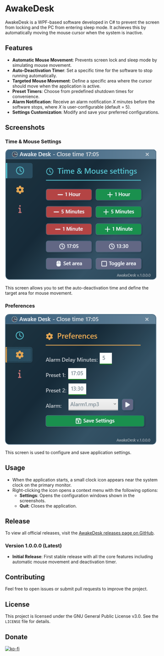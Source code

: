 # AwakeDesk

AwakeDesk is a WPF-based software developed in C# to prevent the screen from locking and the PC from entering sleep mode. It achieves this by automatically moving the mouse cursor when the system is inactive. 

## Features

- **Automatic Mouse Movement**: Prevents screen lock and sleep mode by simulating mouse movement.
- **Auto-Deactivation Timer**: Set a specific time for the software to stop running automatically.
- **Targeted Mouse Movement**: Define a specific area where the cursor should move when the application is active.
- **Preset Timers**: Choose from predefined shutdown times for convenience.
- **Alarm Notification**: Receive an alarm notification *X* minutes before the software stops, where *X* is user-configurable (default = 5).
- **Settings Customization**: Modify and save your preferred configurations.

## Screenshots

### Time & Mouse Settings
![Time & Mouse Settings](screenshots/time_mouse_settings.png)

This screen allows you to set the auto-deactivation time and define the target area for mouse movement.

### Preferences
![Preferences](screenshots/preferences_settings.png)

This screen is used to configure and save application settings.

## Usage

- When the application starts, a small clock icon appears near the system clock on the primary monitor.
- Right-clicking the icon opens a context menu with the following options:
  - **Settings**: Opens the configuration windows shown in the screenshots.
  - **Quit**: Closes the application.

## Release

To view all official releases, visit the [AwakeDesk releases page on GitHub](https://github.com/giague/AwakeDesk/releases).

### Version 1.0.0.0 (Latest) 
- **Initial Release**: First stable release with all the core features including automatic mouse movement and deactivation timer.

## Contributing

Feel free to open issues or submit pull requests to improve the project.

## License

This project is licensed under the GNU General Public License v3.0. See the `LICENSE` file for details.

## Donate
[![ko-fi](https://ko-fi.com/img/githubbutton_sm.svg)](https://ko-fi.com/giague)
